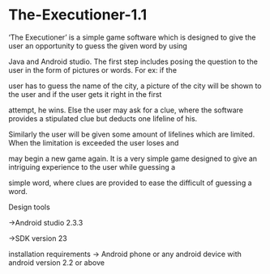 # The-Executioner-1.1
‘The Executioner’ is a simple game software which is designed to give the user an opportunity to guess the given word by using

Java and Android studio. The first step includes posing the question to the user in the form of pictures or words. For ex: if the

user has to guess the name of the city, a picture of the city will be shown to the user and if the user gets it right in the first

attempt, he wins. Else the user may ask for a clue, where the software provides a stipulated clue but deducts one lifeline of his.

Similarly the user will be given some amount of lifelines which are limited. When the limitation is exceeded the user loses and

may begin a new game again. It is a very simple game designed to give an intriguing experience to the user while guessing a

simple word, where clues are provided to ease the difficult of guessing a word.

Design tools

->Android studio 2.3.3

->SDK version 23

installation requirements -> Android phone or any android device with android version 2.2 or above
